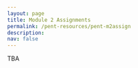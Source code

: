 ```yaml
---
layout: page
title: Module 2 Assignments
permalink: /pent-resources/pent-m2assign
description: 
nav: false
---
```


TBA
